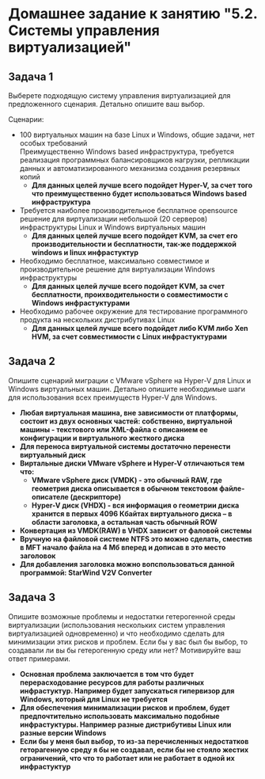 # Домашнее задание к занятию "5.2. Системы управления виртуализацией"

## Задача 1 

Выберете подходящую систему управления виртуализацией для предложенного сценария. Детально опишите ваш выбор.

Сценарии:

- 100 виртуальных машин на базе Linux и Windows, общие задачи, нет особых требований  
Преимущественно Windows based инфраструктура, требуется реализация программных балансировщиков нагрузки, репликации данных и автоматизированного механизма создания резервных копий
    - **Для данных целей лучше всего подойдет Hyper-V, за счет того что преимущественно будет использоваться Windows based инфраструктура** 
- Требуется наиболее производительное бесплатное opensource решение для виртуализации небольшой (20 серверов) инфраструктуры Linux и Windows виртуальных машин
    - **Для данных целей лучше всего подойдет KVM, за счет его производительности и бесплатности, так-же поддержкой windows и linux инфрастуктур**
- Необходимо бесплатное, максимально совместимое и производительное решение для виртуализации Windows инфраструктуры 
    - **Для данных целей лучше всего подойдет KVM, за счет бесплатности, проихводительности о совместимости с Windows инфрастуктурами**
- Необходимо рабочее окружение для тестирование программного продукта на нескольких дистрибутивах Linux
    - **Для данных целей лучше всего подойдет либо KVM либо Xen HVM, за счет совместимости с Linux инфрастуктурами**


## Задача 2

Опишите сценарий миграции с VMware vSphere на Hyper-V для Linux и Windows виртуальных машин. Детально опишите необходимые шаги для использования всех преимуществ Hyper-V для Windows.
- **Любая виртуальная машина, вне зависимости от платформы, состоит из двух основных частей: собственно, виртуальной машины - текстового или XML-файла с описанием ее конфигурации и виртуального жесткого диска**
- **Для переноса виртуальной системы достаточно перенести виртуальный диск**
- **Виртальные диски VMware vSphere и Hyper-V отличаються тем что:**
    - **VMware vSphere диск (VMDK) - это обычный RAW, где геометрия диска описывается в обычном текстовом файле-описателе (дескрипторе)**
    - **Hyper-V диск (VHDX) - вся информация о геометрии диска хранится в первых 4096 Кбайтах виртуального диска – в области заголовка, а остальная часть обычный ROW**
- **Конвертация из VMDK(RAW) в VHDX зависит от фаловой системы**
- **Вручную на файловой системе NTFS это можно сделать, сместив в MFT начало файла на 4 Мб вперед и дописав в это место заголовок**
- **Для добавления заголовка можно вопспользоваться данной программой: StarWind V2V Converter**

## Задача 3 

Опишите возможные проблемы и недостатки гетерогенной среды виртуализации (использования нескольких систем управления виртуализацией одновременно) и что необходимо сделать для минимизации этих рисков и проблем. Если бы у вас был бы выбор, то создавали ли вы бы гетерогенную среду или нет? Мотивируйте ваш ответ примерами. 
- **Основная проблема заключается в том что будет перерасходование ресурсов для работы различных инфрастуктур. Например будет запускаться гипервизор для Windows, который для Linux не требуется**
- **Для обеспечения минимализации рисков и проблем, будет предпочтительно использовать максимально подобные инфрастуктуры. Например разные дистрибутивы Linux или разные версии Windows**
- **Если бы у меня был выбор, то из-за перечисленных недостатков геторагенную среду я бы не создавал, если бы не стояло жестих ограничений, что что то работает или не работает в одной их инфрастуктур**

